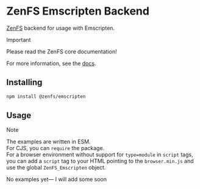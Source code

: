 # ZenFS Emscripten Backend

[ZenFS](https://github.com/zen-fs/core) backend for usage with Emscripten.

> [!IMPORTANT]
> Please read the ZenFS core documentation!

For more information, see the [docs](https://zen-fs.github.io/emscripten).

## Installing

```sh
npm install @zenfs/emscripten
```

## Usage

> [!NOTE]
> The examples are written in ESM.  
> For CJS, you can `require` the package.  
> For a browser environment without support for `type=module` in `script` tags, you can add a `script` tag to your HTML pointing to the `browser.min.js` and use the global `ZenFS_Emscripten` object.

No examples yet— I will add some soon
